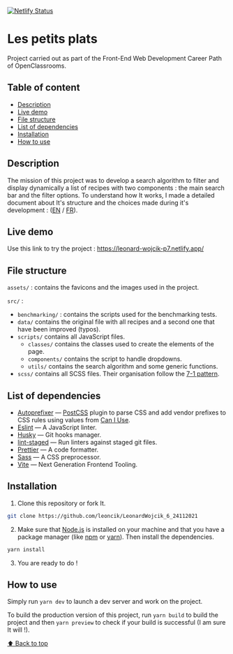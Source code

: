 [![Netlify Status](https://api.netlify.com/api/v1/badges/d7b462be-34f5-4d1c-ad2c-ad9a87971b60/deploy-status)](https://app.netlify.com/sites/leonard-wojcik-p7/deploys)

# Les petits plats

Project carried out as part of the Front-End Web Development Career Path of OpenClassrooms.

## Table of content

-   [Description](#description)
-   [Live demo](#live-demo)
-   [File structure](#file-structure)
-   [List of dependencies](#list-of-dependencies)
-   [Installation](#installation)
-   [How to use](#how-to-use)

## Description

The mission of this project was to develop a search algorithm to filter and display dynamically a list of recipes with two components : the main search bar and the filter options. To understand how It works, I made a detailed document about It's structure and the choices made during it's development : ([EN](https://github.com/leoncik/LeonardWojcik_7_05022022/files/8402179/Fiche.investigation.algorithme.-.EN.pdf) / [FR](https://github.com/leoncik/LeonardWojcik_7_05022022/files/8402180/Fiche.investigation.algorithme.-.FR.pdf)).

## Live demo

Use this link to try the project : https://leonard-wojcik-p7.netlify.app/

## File structure

`assets/` : contains the favicons and the images used in the project.

`src/` :

-   `benchmarking/` : contains the scripts used for the benchmarking tests.
-   `data/` contains the original file with all recipes and a second one that have been improved (typos).
-   `scripts/` contains all JavaScript files.
    -   `classes/` contains the classes used to create the elements of the page.
    -   `components/` contains the script to handle dropdowns.
    -   `utils/` contains the search algorithm and some generic functions.
-   `scss/` contains all SCSS files. Their organisation follow the [7-1 pattern](https://sass-guidelin.es/#the-7-1-pattern).

## List of dependencies

-   [Autoprefixer](https://github.com/postcss/autoprefixer) — [PostCSS](https://github.com/postcss/postcss) plugin to parse CSS and add vendor prefixes to CSS rules using values from [Can I Use](https://caniuse.com/).
-   [Eslint](https://eslint.org/) — A JavaScript linter.
-   [Husky](https://typicode.github.io/husky) — Git hooks manager.
-   [lint-staged](https://www.npmjs.com/package/lint-staged) — Run linters against staged git files.
-   [Prettier](https://prettier.io/) — A code formatter.
-   [Sass](https://sass-lang.com/) — A CSS preprocessor.
-   [Vite](https://vitejs.dev/) — Next Generation Frontend Tooling.

## Installation

1. Clone this repository or fork It.

```sh
git clone https://github.com/leoncik/LeonardWojcik_6_24112021
```

2. Make sure that [Node.js](https://nodejs.org/en/) is installed on your machine and that you have a package manager (like [npm](https://www.npmjs.com/) or [yarn](https://yarnpkg.com/)). Then install the dependencies.

```sh
yarn install
```

3. You are ready to do !

## How to use

Simply run `yarn dev` to launch a dev server and work on the project.

To build the production version of this project, run `yarn build` to build the project and then `yarn preview` to check if your build is successful (I am sure It will !).

[⬆ Back to top](#les-petits-plats)
